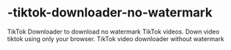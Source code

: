 # -tiktok-downloader-no-watermark
TikTok Downloader to download no watermark TikTok videos. Down video tiktok using only your browser. TikTok video downloader without watermark
